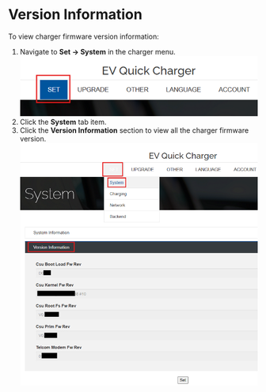 # Version Information

To view charger firmware version information:

1. Navigate to **Set → System** in the charger menu.  
![set Screenshot](img/version_info_step1.png)
2. Click the **System** tab item.  
3. Click the **Version Information** section to view all the charger firmware version.
![system information Screenshot](img/version_info_step2.png)
